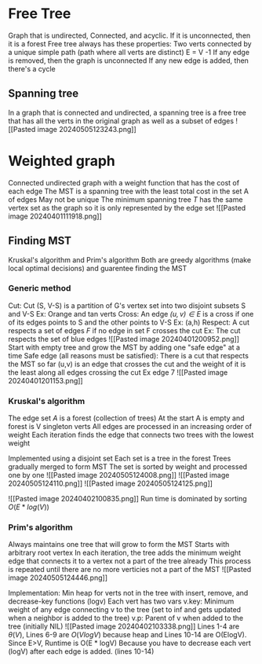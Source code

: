 # Free Tree
Graph that is undirected, Connected, and acyclic.
	If it is unconnected, then it is a forest
Free tree always has these properties:
	Two verts connected by a unique simple path (path where all verts are distinct)
	E = V -1
	If any edge is removed, then the graph is unconnected 
	If any new edge is added, then there's a cycle

## Spanning tree
In a graph that is connected and undirected, a spanning tree is a free tree that has all the verts in the original graph as well as a subset of edges
![[Pasted image 20240505123243.png]]

# Weighted graph
Connected undirected graph with a weight function that has the cost of each edge
The MST is a spanning tree with the least total cost in the set A of edges
	May not be unique
The minimum spanning tree *T* has the same vertex set as the graph so it is only represented by the edge set 
![[Pasted image 20240401111918.png]]

## Finding MST
Kruskal's algorithm and Prim's algorithm
Both are greedy algorithms (make local optimal decisions) and guarentee finding the MST

### Generic method
Cut:
	Cut (S, V-S) is a partition of G's vertex set into two disjoint subsets S and V-S
	Ex: Orange and tan verts
Cross:
	An edge *$(u,v) \in E$*  is a cross if one of its edges points to S and the other points to V-S
	Ex: (a,h)
Respect: 
	A cut respects a set of edges *F* if no edge in set F crosses the cut
	Ex: The cut respects the set of blue edges
![[Pasted image 20240401200952.png]]
Start with empty tree and grow the MST by adding one "safe edge" at a time
Safe edge (all reasons must be satisfied):
	There is a cut that respects the MST so far
	(u,v) is an edge that crosses the cut and the weight of it is the least along all edges crossing the cut
	Ex edge 7
![[Pasted image 20240401201153.png]]

### Kruskal's algorithm

The edge set *A* is a forest (collection of trees)
At the start A is empty and forest is V singleton verts
All edges are processed in an increasing order of weight
Each iteration finds the edge that connects two trees with the lowest weight

Implemented using a disjoint set
	Each set is a tree in the forest 
	Trees gradually merged to form MST
	The set is sorted by weight and processed one by one
![[Pasted image 20240505124008.png]]
![[Pasted image 20240505124110.png]]
![[Pasted image 20240505124125.png]]

![[Pasted image 20240402100835.png]]
Run time is dominated by sorting 
$O(E * log(V))$


### Prim's algorithm 
Always maintains one tree that will grow to form the MST
Starts with arbitrary root vertex
In each iteration, the tree adds the minimum weight edge that connects it to a vertex not a part of the tree already
This process is repeated until there are no more verticies not a part of the MST
![[Pasted image 20240505124446.png]]
	
Implementation:
	Min heap for verts not in the tree with insert, remove, and decrease-key functions (logv)
	Each vert has two vars
		v.key: Minimum weight of any edge connecting v to the tree (set to inf and gets updated when a neighbor is added to the tree)
		v.p: Parent of v when added to the tree (initially NIL)
	![[Pasted image 20240402103338.png]]
	Lines 1-4 are $\theta(V)$, Lines 6-9 are $O(VlogV)$ because heap and Lines 10-14 are O(ElogV). Since E>V, Runtime is O(E * logV) Because you have to decrease each vert (logV) after each edge is added. (lines 10-14)
	